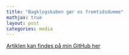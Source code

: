 ```yaml
---
title: "Bagklogskaben gør os fremtidsdumme"
mathjax: true
layout: post
categories: media
---
```


[Artiklen kan findes på min GitHub her](/assets/pdfs/hindsight.pdf)
